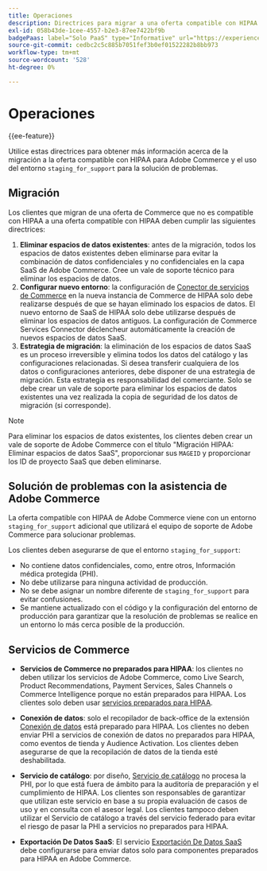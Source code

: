 ```yaml
---
title: Operaciones
description: Directrices para migrar a una oferta compatible con HIPAA y utilizar el entorno de ensayo secundario para la resolución de problemas.
exl-id: 058b43de-1cee-4557-b2e3-87ee7422bf9b
badgePaas: label="Solo PaaS" type="Informative" url="https://experienceleague.adobe.com/en/docs/commerce/user-guides/product-solutions" tooltip="Se aplica solo a proyectos de Adobe Commerce en la nube (infraestructura PaaS administrada por Adobe) y a proyectos locales."
source-git-commit: cedbc2c5c885b7051fef3b0ef01522282b8bb973
workflow-type: tm+mt
source-wordcount: '528'
ht-degree: 0%

---
```


# Operaciones

{{ee-feature}}

Utilice estas directrices para obtener más información acerca de la migración a la oferta compatible con HIPAA para Adobe Commerce y el uso del entorno `staging_for_support` para la solución de problemas.

## Migración

Los clientes que migran de una oferta de Commerce que no es compatible con HIPAA a una oferta compatible con HIPAA deben cumplir las siguientes directrices:

1. **Eliminar espacios de datos existentes**: antes de la migración, todos los espacios de datos existentes deben eliminarse para evitar la combinación de datos confidenciales y no confidenciales en la capa SaaS de Adobe Commerce. Cree un vale de soporte técnico para eliminar los espacios de datos.
1. **Configurar nuevo entorno**: la configuración de [Conector de servicios de Commerce](https://experienceleague.adobe.com/en/docs/commerce/user-guides/integration-services/saas) en la nueva instancia de Commerce de HIPAA solo debe realizarse después de que se hayan eliminado los espacios de datos. El nuevo entorno de SaaS de HIPAA solo debe utilizarse después de eliminar los espacios de datos antiguos. La configuración de Commerce Services Connector déclencheur automáticamente la creación de nuevos espacios de datos SaaS.
1. **Estrategia de migración**: la eliminación de los espacios de datos SaaS es un proceso irreversible y elimina todos los datos del catálogo y las configuraciones relacionadas. Si desea transferir cualquiera de los datos o configuraciones anteriores, debe disponer de una estrategia de migración. Esta estrategia es responsabilidad del comerciante. Solo se debe crear un vale de soporte para eliminar los espacios de datos existentes una vez realizada la copia de seguridad de los datos de migración (si corresponde).

>[!NOTE]
>Para eliminar los espacios de datos existentes, los clientes deben crear un vale de soporte de Adobe Commerce con el título &quot;Migración HIPAA: Eliminar espacios de datos SaaS&quot;, proporcionar sus `MAGEID` y proporcionar los ID de proyecto SaaS que deben eliminarse.

## Solución de problemas con la asistencia de Adobe Commerce

La oferta compatible con HIPAA de Adobe Commerce viene con un entorno `staging_for_support` adicional que utilizará el equipo de soporte de Adobe Commerce para solucionar problemas.

Los clientes deben asegurarse de que el entorno `staging_for_support`:

- No contiene datos confidenciales, como, entre otros, Información médica protegida (PHI).
- No debe utilizarse para ninguna actividad de producción.
- No se debe asignar un nombre diferente de `staging_for_support` para evitar confusiones.
- Se mantiene actualizado con el código y la configuración del entorno de producción para garantizar que la resolución de problemas se realice en un entorno lo más cerca posible de la producción.

## Servicios de Commerce

- **Servicios de Commerce no preparados para HIPAA**: los clientes no deben utilizar los servicios de Adobe Commerce, como Live Search, Product Recommendations, Payment Services, Sales Channels o Commerce Intelligence porque no están preparados para HIPAA. Los clientes solo deben usar [servicios preparados para HIPAA](overview.md).

- **Conexión de datos**: solo el recopilador de back-office de la extensión [Conexión de datos](https://experienceleague.adobe.com/en/docs/commerce/data-connection/overview) está preparado para HIPAA. Los clientes no deben enviar PHI a servicios de conexión de datos no preparados para HIPAA, como eventos de tienda y Audience Activation. Los clientes deben asegurarse de que la recopilación de datos de la tienda esté deshabilitada.

- **Servicio de catálogo**: por diseño, [Servicio de catálogo](https://experienceleague.adobe.com/en/docs/commerce/catalog-service/overview) no procesa la PHI, por lo que está fuera de ámbito para la auditoría de preparación y el cumplimiento de HIPAA. Los clientes son responsables de garantizar que utilizan este servicio en base a su propia evaluación de casos de uso y en consulta con el asesor legal. Los clientes tampoco deben utilizar el Servicio de catálogo a través del servicio federado para evitar el riesgo de pasar la PHI a servicios no preparados para HIPAA.

- **Exportación De Datos SaaS**: El servicio [Exportación De Datos SaaS](https://experienceleague.adobe.com/en/docs/commerce/saas-data-export/overview) debe configurarse para enviar datos solo para componentes preparados para HIPAA en Adobe Commerce.
